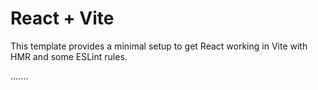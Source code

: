 # React + Vite

This template provides a minimal setup to get React working in Vite with HMR and some ESLint rules.

.......